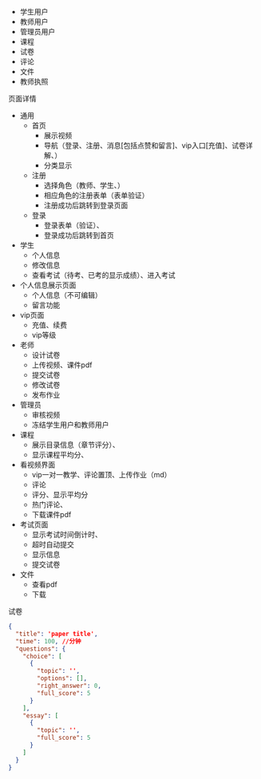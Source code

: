 - 学生用户
- 教师用户
- 管理员用户
- 课程
- 试卷
- 评论
- 文件
- 教师执照

页面详情
- 通用
  - 首页
    - 展示视频
    - 导航（登录、注册、消息[包括点赞和留言]、vip入口[充值]、试卷详解、）
    - 分类显示
  - 注册
    - 选择角色（教师、学生、）
    - 相应角色的注册表单（表单验证）
    - 注册成功后跳转到登录页面
  - 登录
    - 登录表单（验证）、
    - 登录成功后跳转到首页
- 学生
  - 个人信息
  - 修改信息
  - 查看考试（待考、已考的显示成绩）、进入考试
- 个人信息展示页面
  - 个人信息（不可编辑）
  - 留言功能
- vip页面
  - 充值、续费
  - vip等级
- 老师
  - 设计试卷
  - 上传视频、课件pdf
  - 提交试卷
  - 修改试卷
  - 发布作业
- 管理员
  - 审核视频
  - 冻结学生用户和教师用户
- 课程
  - 展示目录信息（章节评分）、
  - 显示课程平均分、
- 看视频界面
  - vip一对一教学、评论置顶、上传作业（md）
  - 评论
  - 评分、显示平均分
  - 热门评论、
  - 下载课件pdf
- 考试页面
  - 显示考试时间倒计时、
  - 超时自动提交
  - 显示信息
  - 提交试卷
- 文件
  - 查看pdf
  - 下载

试卷
```json
{
  "title": 'paper title',
  "time": 100, //分钟
  "questions": {
    "choice": [
      {
        "topic": '',
        "options": [],
        "right_answer": 0,
        "full_score": 5 
      }
    ],
    "essay": [
      {
        "topic": '',
        "full_score": 5
      }
    ]
  }
}
```